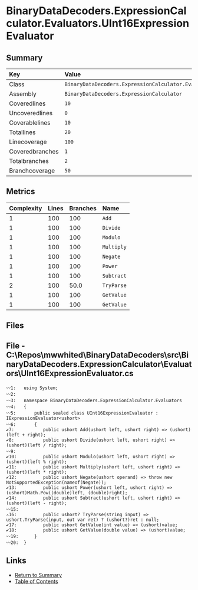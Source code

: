 ﻿# BinaryDataDecoders.ExpressionCalculator.Evaluators.UInt16ExpressionEvaluator

## Summary

| Key             | Value                                                                          |
| :-------------- | :----------------------------------------------------------------------------- |
| Class           | `BinaryDataDecoders.ExpressionCalculator.Evaluators.UInt16ExpressionEvaluator` |
| Assembly        | `BinaryDataDecoders.ExpressionCalculator`                                      |
| Coveredlines    | `10`                                                                           |
| Uncoveredlines  | `0`                                                                            |
| Coverablelines  | `10`                                                                           |
| Totallines      | `20`                                                                           |
| Linecoverage    | `100`                                                                          |
| Coveredbranches | `1`                                                                            |
| Totalbranches   | `2`                                                                            |
| Branchcoverage  | `50`                                                                           |

## Metrics

| Complexity | Lines | Branches | Name       |
| :--------- | :---- | :------- | :--------- |
| 1          | 100   | 100      | `Add`      |
| 1          | 100   | 100      | `Divide`   |
| 1          | 100   | 100      | `Modulo`   |
| 1          | 100   | 100      | `Multiply` |
| 1          | 100   | 100      | `Negate`   |
| 1          | 100   | 100      | `Power`    |
| 1          | 100   | 100      | `Subtract` |
| 2          | 100   | 50.0     | `TryParse` |
| 1          | 100   | 100      | `GetValue` |
| 1          | 100   | 100      | `GetValue` |

## Files

## File - C:\Repos\mwwhited\BinaryDataDecoders\src\BinaryDataDecoders.ExpressionCalculator\Evaluators\UInt16ExpressionEvaluator.cs

```CSharp
〰1:   using System;
〰2:   
〰3:   namespace BinaryDataDecoders.ExpressionCalculator.Evaluators
〰4:   {
〰5:       public sealed class UInt16ExpressionEvaluator : IExpressionEvaluator<ushort>
〰6:       {
✔7:           public ushort Add(ushort left, ushort right) => (ushort)(left + right);
✔8:           public ushort Divide(ushort left, ushort right) => (ushort)(left / right);
〰9:   
✔10:          public ushort Modulo(ushort left, ushort right) => (ushort)(left % right);
✔11:          public ushort Multiply(ushort left, ushort right) => (ushort)(left * right);
✔12:          public ushort Negate(ushort operand) => throw new NotSupportedException(nameof(Negate));
✔13:          public ushort Power(ushort left, ushort right) => (ushort)Math.Pow((double)left, (double)right);
✔14:          public ushort Subtract(ushort left, ushort right) => (ushort)(left - right);
〰15:  
⚠16:          public ushort? TryParse(string input) => ushort.TryParse(input, out var ret) ? (ushort?)ret : null;
✔17:          public ushort GetValue(int value) => (ushort)value;
✔18:          public ushort GetValue(double value) => (ushort)value;
〰19:      }
〰20:  }
```

## Links

* [Return to Summary](Summary.md)
* [Table of Contents](../TOC.md)

